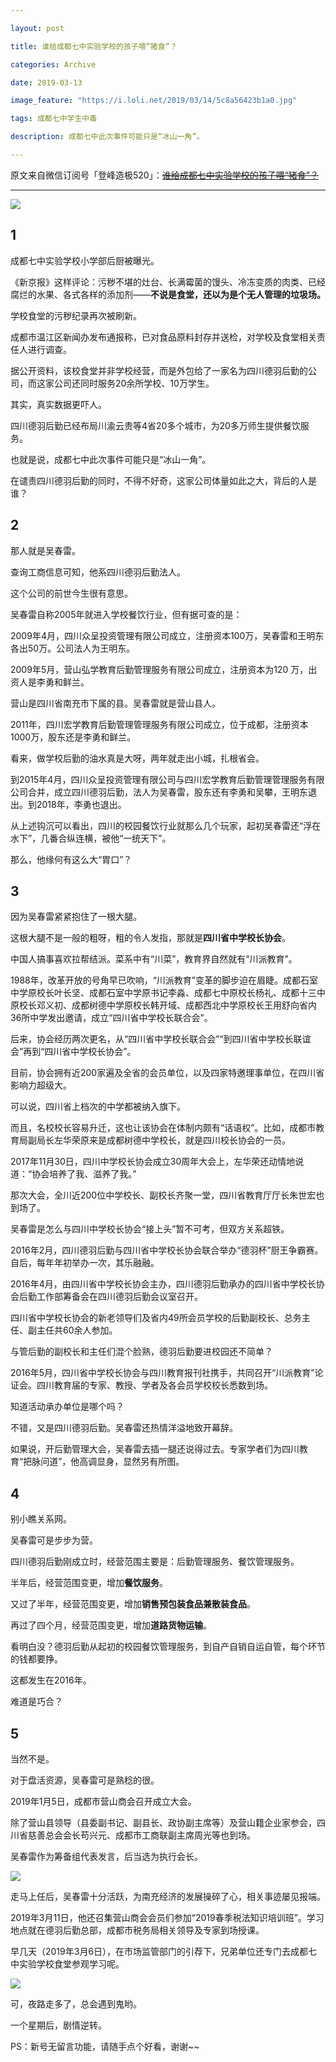 ```yaml
---

layout: post

title: 谁给成都七中实验学校的孩子喂“猪食”？

categories: Archive

date: 2019-03-13

image_feature: "https://i.loli.net/2019/03/14/5c8a56423b1a0.jpg"

tags: 成都七中学生中毒

description: 成都七中此次事件可能只是“冰山一角”。

---
```


原文来自微信订阅号「登峰造极520」：~~[谁给成都七中实验学校的孩子喂“猪食”？](https://archive.li/kawTg#selection-33.0-33.7)~~

---

![](https://i.loli.net/2019/03/14/5c8a56402571b.jpg)

## 1

成都七中实验学校小学部后厨被曝光。

《新京报》这样评论：污秽不堪的灶台、长满霉菌的馒头、冷冻变质的肉类、已经腐烂的水果、各式各样的添加剂——**不说是食堂，还以为是个无人管理的垃圾场。**

学校食堂的污秽纪录再次被刷新。

成都市温江区新闻办发布通报称，已对食品原料封存并送检，对学校及食堂相关责任人进行调查。

据公开资料，该校食堂并非学校经营，而是外包给了一家名为四川德羽后勤的公司，而这家公司还同时服务20余所学校、10万学生。

其实，真实数据更吓人。

四川德羽后勤已经布局川渝云贵等4省20多个城市，为20多万师生提供餐饮服务。

也就是说，成都七中此次事件可能只是“冰山一角”。

在谴责四川德羽后勤的同时，不得不好奇，这家公司体量如此之大，背后的人是谁？

## 2

那人就是吴春雷。

查询工商信息可知，他系四川德羽后勤法人。

这个公司的前世今生很有意思。

吴春雷自称2005年就进入学校餐饮行业，但有据可查的是：

2009年4月，四川众呈投资管理有限公司成立，注册资本100万，吴春雷和王明东各出50万。公司法人为王明东。

2009年5月，营山弘学教育后勤管理服务有限公司成立，注册资本为120 万，出资人是李勇和鲜兰。

营山是四川省南充市下属的县。吴春雷就是营山县人。

2011年，四川宏学教育后勤管理管理服务有限公司成立，位于成都，注册资本1000万，股东还是李勇和鲜兰。

看来，做学校后勤的油水真是大呀，两年就走出小城，扎根省会。

到2015年4月，四川众呈投资管理有限公司与四川宏学教育后勤管理管理服务有限公司合并，成立四川德羽后勤，法人为吴春雷，股东还有李勇和吴攀，王明东退出。到2018年，李勇也退出。

从上述钩沉可以看出，四川的校园餐饮行业就那么几个玩家，起初吴春雷还“浮在水下”，几番合纵连横，被他“一统天下”。

那么，他缘何有这么大“胃口”？

## 3

因为吴春雷紧紧抱住了一根大腿。

这根大腿不是一般的粗呀，粗的令人发指，那就是**四川省中学校长协会**。

中国人搞事喜欢拉帮结派。菜系中有“川菜”，教育界自然就有“川派教育”。

1988年，改革开放的号角早已吹响，“川派教育”变革的脚步迫在眉睫。成都石室中学原校长叶长坚、成都石室中学原书记李淼、成都七中原校长杨礼、成都十三中原校长邓义初、成都树德中学原校长韩开域、成都西北中学原校长王用舒向省内36所中学发出邀请，成立“四川省中学校长联合会”。

后来，协会经历两次更名，从“四川省中学校长联合会”“到四川省中学校长联谊会”再到“四川省中学校长协会”。

目前，协会拥有近200家遍及全省的会员单位，以及四家特邀理事单位，在四川省影响力超级大。

可以说，四川省上档次的中学都被纳入旗下。

而且，名校校长容易升迁，这也让该协会在体制内颇有“话语权”。比如，成都市教育局副局长左华荣原来是成都树德中学校长，就是四川校长协会的一员。

2017年11月30日，四川中学校长协会成立30周年大会上，左华荣还动情地说道：“协会培养了我、滋养了我。”

那次大会，全川近200位中学校长、副校长齐聚一堂，四川省教育厅厅长朱世宏也到场了。

吴春雷是怎么与四川中学校长协会“接上头”暂不可考，但双方关系超铁。

2016年2月，四川德羽后勤与四川省中学校长协会联合举办“德羽杯”厨王争霸赛。自后，每年年初举办一次，其乐融融。

2016年4月，由四川省中学校长协会主办，四川德羽后勤承办的四川省中学校长协会后勤工作部筹备会在四川德羽后勤会议室召开。

四川省中学校长协会的新老领导们及省内49所会员学校的后勤副校长、总务主任、副主任共60余人参加。

与管后勤的副校长和主任们混个脸熟，德羽后勤要进校园还不简单？

2016年5月，四川省中学校长协会与四川教育报刊社携手，共同召开“川派教育”论证会。四川教育届的专家、教授、学者及各会员学校校长悉数到场。

知道活动承办单位是哪个吗？

不错，又是四川德羽后勤。吴春雷还热情洋溢地致开幕辞。

如果说，开后勤管理大会，吴春雷去插一腿还说得过去。专家学者们为四川教育“把脉问道”，他高调显身，显然另有所图。

## 4

别小瞧关系网。

吴春雷可是步步为营。

四川德羽后勤刚成立时，经营范围主要是：后勤管理服务、餐饮管理服务。

半年后，经营范围变更，增加**餐饮服务**。

又过了半年，经营范围变更，增加**销售预包装食品兼散装食品**。

再过了四个月，经营范围变更，增加**道路货物运输**。

看明白没？德羽后勤从起初的校园餐饮管理服务，到自产自销自运自管，每个环节的钱都要挣。

这都发生在2016年。

难道是巧合？

## 5

当然不是。

对于盘活资源，吴春雷可是熟稔的很。

2019年1月5日，成都市营山商会召开成立大会。

除了营山县领导（县委副书记、副县长、政协副主席等）及营山籍企业家参会，四川省慈善总会会长苟兴元、成都市工商联副主席周光等也到场。

吴春雷作为筹备组代表发言，后当选为执行会长。

![](https://i.loli.net/2019/03/14/5c8a5640ec37a.jpg)

走马上任后，吴春雷十分活跃，为南充经济的发展操碎了心，相关事迹屡见报端。

2019年3月11日，他还召集营山商会会员们参加“2019春季税法知识培训班”。学习地点就在德羽后勤总部，成都市税务局相关领导及专家到场授课。

早几天（2019年3月6日），在市场监管部门的引荐下，兄弟单位还专门去成都七中实验学校食堂参观学习呢。

![](https://i.loli.net/2019/03/14/5c8a56423b1a0.jpg)

可，夜路走多了，总会遇到鬼哟。

一个星期后，剧情逆转。

PS：新号无留言功能，请随手点个好看，谢谢~~
